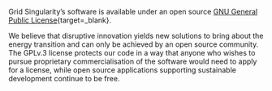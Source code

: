 Grid Singularity’s software is available under an open source [GNU General Public License](https://www.gnu.org/licenses/gpl-3.0.en.html){target=_blank}.

We believe that disruptive innovation yields new solutions to bring about the energy transition and can only be achieved by an open source community. The GPLv.3 license protects our code in a way that anyone who wishes to pursue proprietary commercialisation of the software would need to apply for a license, while open source applications supporting sustainable development continue to be free.
